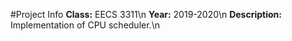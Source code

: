#Project Info
**Class:** EECS 3311\n
**Year:** 2019-2020\n
**Description:** Implementation of CPU scheduler.\n
